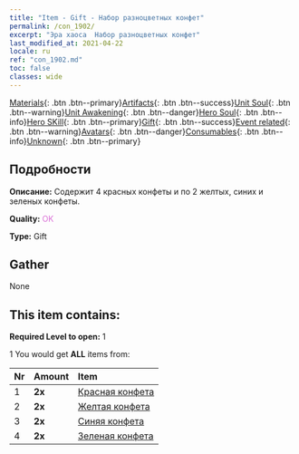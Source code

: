 ```yaml
---
title: "Item - Gift - Набор разноцветных конфет"
permalink: /con_1902/
excerpt: "Эра хаоса  Набор разноцветных конфет"
last_modified_at: 2021-04-22
locale: ru
ref: "con_1902.md"
toc: false
classes: wide
---
```

 [Materials](/ItemsRU/){: .btn .btn--primary}[Artifacts](/ItemsRU/Artifacts/){: .btn .btn--success}[Unit Soul](/ItemsRU/UnitSoul/){: .btn .btn--warning}[Unit Awakening](/ItemsRU/UnitAwakening/){: .btn .btn--danger}[Hero Soul](/ItemsRU/HeroSoul/){: .btn .btn--info}[Hero SKill](/ItemsRU/HeroSkill/){: .btn .btn--primary}[Gift](/ItemsRU/Gift/){: .btn .btn--success}[Event related](/ItemsRU/Events/){: .btn .btn--warning}[Avatars](/ItemsRU/Avatars/){: .btn .btn--danger}[Consumables](/ItemsRU/Consumables/){: .btn .btn--info}[Unknown](/ItemsRU/Unknown/){: .btn .btn--primary}

## Подробности
 **Описание:** Содержит 4 красных конфеты и по 2 желтых, синих и зеленых конфеты.

 **Quality:** <span style="color: #DA70D6">OK</span>

 **Type:** Gift

## Gather

  None

## This item contains:

 **Required Level to open:** 1

 1 You would get **ALL** items  from:

  | Nr | Amount |     Item    |
  |:---|:-------|:------------|
  | 1 |  **2x** | [Красная конфета](/ru/Items/con_549/) |  | 
  | 2 |  **2x** | [Желтая конфета](/ru/Items/con_550/) |  | 
  | 3 |  **2x** | [Синяя конфета](/ru/Items/con_551/) |  | 
  | 4 |  **2x** | [Зеленая конфета](/ru/Items/con_552/) |  | 
